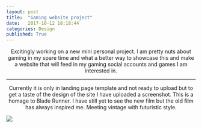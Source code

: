 ```yaml
---
layout: post
title:  "Gaming website project"
date:   2017-10-12 18:18:44
categories: Design
published: True
---
```


<p style="text-align:center">Excitingly working on a new mini personal project. I am pretty nuts about gaming in my spare time and what a better way to showcase this and make a website that will feed in my gaming social accounts and games I am interested in.</p> 
<hr>
<p style="text-align:center">Currently it is only in landing page template and not ready to upload but to get a taste of the design of the site I have uploaded a screenshot. This is a homage to Blade Runner. I have still yet to see the new film but the old film has always inspired me. Meeting vintage with futuristic style.</p> 

<img src="{{ site.baseurl }}/images/kharsikar-screenshot.jpg" class="fit image">
